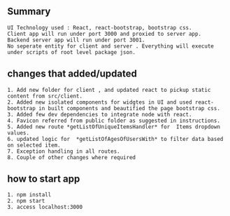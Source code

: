 ## Summary
    UI Technology used : React, react-bootstrap, bootstrap css.
    Client app will run under port 3000 and proxied to server app.
    Backend server app will run under port 3001.
    No seperate entity for client and server . Everything will execute under scripts of root level package json.

## changes that added/updated
    1. Add new folder for client , and updated react to pickup static content from src/client.
    2. Added new isolated components for widgtes in UI and used react-bootstrap in built components and beautified the page bootstrap css.
    3. Added few dev dependencies to integrate node with react.
    4. Favicon referred from public folder as suggested in instructions.
    5. Added new route *getListOfUniqueItemsHandler* for  Items dropdown  values.
    6. updated logic for  *getListOfAgesOfUsersWith* to filter data based on selected item.
    7. Exception handling in all routes.
    8. Couple of other changes where required

## how to start app
    1. npm install
    2. npm start
    3. access localhost:3000


